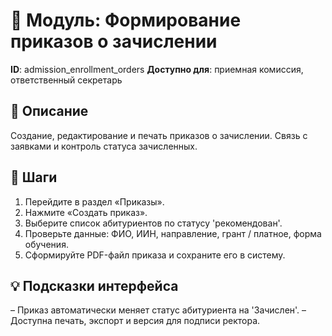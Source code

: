 # 📘 Модуль: Формирование приказов о зачислении
**ID**: admission_enrollment_orders
**Доступно для**: приемная комиссия, ответственный секретарь

## 📝 Описание
Создание, редактирование и печать приказов о зачислении. Связь с заявками и контроль статуса зачисленных.

## 🩜 Шаги
1. Перейдите в раздел «Приказы».
2. Нажмите «Создать приказ».
3. Выберите список абитуриентов по статусу 'рекомендован'.
4. Проверьте данные: ФИО, ИИН, направление, грант / платное, форма обучения.
5. Сформируйте PDF-файл приказа и сохраните его в систему.

## 💡 Подсказки интерфейса
– Приказ автоматически меняет статус абитуриента на 'Зачислен'.
– Доступна печать, экспорт и версия для подписи ректора.
